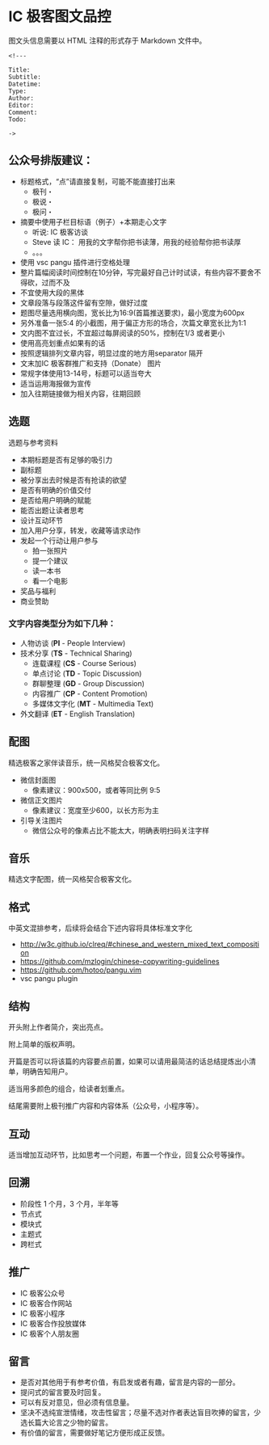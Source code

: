 # IC 极客图文品控

图文头信息需要以 HTML 注释的形式存于 Markdown 文件中。

    <!---
    
    Title:
    Subtitle:
    Datetime:
    Type:
    Author:
    Editor:
    Comment:
    Todo:

    ->

## 公众号排版建议：

- 标题格式，“点”请直接复制，可能不能直接打出来
  - 极刊・
  - 极说・
  - 极问・
- 摘要中使用子栏目标语（例子）+本期走心文字
  - 听说: IC 极客访谈
  - Steve 读 IC：
    用我的文字帮你把书读薄，用我的经验帮你把书读厚
  - 。。。
- 使用 vsc pangu 插件进行空格处理
- 整片篇幅阅读时间控制在10分钟，写完最好自己计时试读，有些内容不要舍不得砍，过而不及
- 不宜使用大段的黑体
- 文章段落与段落这件留有空隙，做好过度
- 题图尽量选用横向图，宽长比为16:9(首篇推送要求)，最小宽度为600px
- 另外准备一张5:4 的小截图，用于偏正方形的场合，次篇文章宽长比为1:1
- 文内图不宜过长，不宜超过每屏阅读的50%，控制在1/3 或者更小
- 使用高亮划重点如果有的话
- 按照逻辑排列文章内容，明显过度的地方用separator 隔开
- 文末加IC 极客群推广和支持（Donate） 图片
- 常规字体使用13-14号，标题可以适当夸大
- 适当运用海报做为宣传
- 加入往期链接做为相关内容，往期回顾



## 选题

选题与参考资料

- 本期标题是否有足够的吸引力
- 副标题
- 被分享出去时候是否有抢读的欲望
- 是否有明确的价值交付
- 是否给用户明确的赋能
- 能否出题让读者思考
- 设计互动环节
- 加入用户分享，转发，收藏等请求动作
- 发起一个行动让用户参与
  - 拍一张照片
  - 提一个建议
  - 读一本书
  - 看一个电影
- 奖品与福利
- 商业赞助

### 文字内容类型分为如下几种：

- 人物访谈 (**PI** - People Interview)
- 技术分享 (**TS** - Technical Sharing)
  - 连载课程 (**CS** - Course Serious)
  - 单点讨论 (**TD** - Topic Discussion)
  - 群聊整理 (**GD** - Group Discussion)
  - 内容推广 (**CP** - Content Promotion)
  - 多媒体文字化 (**MT** - Multimedia Text)
- 外文翻译 (**ET** - English Translation)


## 配图

精选极客之家伴读音乐，统一风格契合极客文化。

- 微信封面图
  - 像素建议：900x500，或者等同比例 9:5
- 微信正文图片
  - 像素建议：宽度至少600，以长方形为主
- 引导关注图片
  - 微信公众号的像素占比不能太大，明确表明扫码关注字样

## 音乐

精选文字配图，统一风格契合极客文化。

## 格式

中英文混排参考，后续将会结合下述内容将具体标准文字化

- http://w3c.github.io/clreq/#chinese_and_western_mixed_text_composition
- https://github.com/mzlogin/chinese-copywriting-guidelines
- https://github.com/hotoo/pangu.vim
- vsc pangu plugin



## 结构

开头附上作者简介，突出亮点。

附上简单的版权声明。

开篇是否可以将该篇的内容要点前置，如果可以请用最简洁的话总结提炼出小清单，明确告知用户。

适当用多颜色的组合，给读者划重点。

结尾需要附上极刊推广内容和内容体系（公众号，小程序等）。

## 互动

适当增加互动环节，比如思考一个问题，布置一个作业，回复公众号等操作。

## 回溯

- 阶段性 1 个月，3 个月，半年等
- 节点式
- 模块式
- 主题式
- 跨栏式

## 推广

- IC 极客公众号
- IC 极客合作网站
- IC 极客小程序
- IC 极客合作投放媒体
- IC 极客个人朋友圈

## 留言

- 是否对其他用于有参考价值，有启发或者有趣，留言是内容的一部分。
- 提问式的留言要及时回复。
- 可以有反对意见，但必须有信息量。
- 坚决不选纯宣泄情绪，攻击性留言；尽量不选对作者表达盲目吹捧的留言，少选长篇大论言之少物的留言。
- 有价值的留言，需要做好笔记方便形成正反馈。
